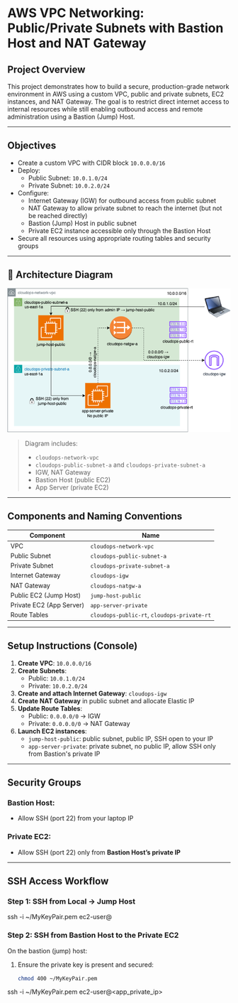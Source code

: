 # AWS VPC Networking: Public/Private Subnets with Bastion Host and NAT Gateway

## Project Overview

This project demonstrates how to build a secure, production-grade network environment in AWS using a custom VPC, public and private subnets, EC2 instances, and NAT Gateway. The goal is to restrict direct internet access to internal resources while still enabling outbound access and remote administration using a Bastion (Jump) Host.

---

## Objectives

- Create a custom VPC with CIDR block `10.0.0.0/16`
- Deploy:
  - Public Subnet: `10.0.1.0/24`
  - Private Subnet: `10.0.2.0/24`
- Configure:
  - Internet Gateway (IGW) for outbound access from public subnet
  - NAT Gateway to allow private subnet to reach the internet (but not be reached directly)
  - Bastion (Jump) Host in public subnet
  - Private EC2 instance accessible only through the Bastion Host
- Secure all resources using appropriate routing tables and security groups

---

## 🧭 Architecture Diagram

![VPC Architecture](diagrams/cloudops-network-vpc.png)

> Diagram includes:
> - `cloudops-network-vpc`
> - `cloudops-public-subnet-a` and `cloudops-private-subnet-a`
> - IGW, NAT Gateway
> - Bastion Host (public EC2)
> - App Server (private EC2)

---

## Components and Naming Conventions

| Component | Name |
|----------|------|
| VPC | `cloudops-network-vpc` |
| Public Subnet | `cloudops-public-subnet-a` |
| Private Subnet | `cloudops-private-subnet-a` |
| Internet Gateway | `cloudops-igw` |
| NAT Gateway | `cloudops-natgw-a` |
| Public EC2 (Jump Host) | `jump-host-public` |
| Private EC2 (App Server) | `app-server-private` |
| Route Tables | `cloudops-public-rt`, `cloudops-private-rt` |

---

## Setup Instructions (Console)

1. **Create VPC**: `10.0.0.0/16`
2. **Create Subnets**:
   - Public: `10.0.1.0/24`
   - Private: `10.0.2.0/24`
3. **Create and attach Internet Gateway**: `cloudops-igw`
4. **Create NAT Gateway** in public subnet and allocate Elastic IP
5. **Update Route Tables**:
   - Public: `0.0.0.0/0` → IGW
   - Private: `0.0.0.0/0` → NAT Gateway
6. **Launch EC2 instances**:
   - `jump-host-public`: public subnet, public IP, SSH open to your IP
   - `app-server-private`: private subnet, no public IP, allow SSH only from Bastion's private IP

---

## Security Groups

### Bastion Host:
- Allow SSH (port 22) from your laptop IP

### Private EC2:
- Allow SSH (port 22) only from **Bastion Host’s private IP**

---

## SSH Access Workflow

### Step 1: SSH from Local → Jump Host

ssh -i ~/MyKeyPair.pem ec2-user@<jump-host-public-ip>

### Step 2: SSH from Bastion Host to the Private EC2

On the bastion (jump) host:

1. Ensure the private key is present and secured:
   ```bash
   chmod 400 ~/MyKeyPair.pem

ssh -i ~/MyKeyPair.pem ec2-user@<app_private_ip>
